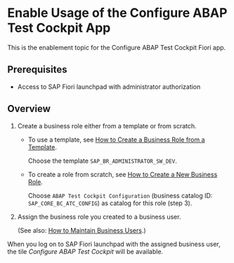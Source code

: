 <!-- loiof8896e34c39a4a13a1bbab90ea84b1ff -->

# Enable Usage of the Configure ABAP Test Cockpit App

This is the enablement topic for the Configure ABAP Test Cockpit Fiori app.



<a name="loiof8896e34c39a4a13a1bbab90ea84b1ff__section_atc_conf_prereq"/>

## Prerequisites

-   Access to SAP Fiori launchpad with administrator authorization



<a name="loiof8896e34c39a4a13a1bbab90ea84b1ff__section_atc_conf_enablement_overview"/>

## Overview

1.  Create a business role either from a template or from scratch.
    -   To use a template, see [How to Create a Business Role from a Template](how-to-create-a-business-role-from-a-template-ec310a8.md).

        Choose the template `SAP_BR_ADMINISTRATOR_SW_DEV`.


    -   To create a role from scratch, see [How to Create a New Business Role](how-to-create-a-new-business-role-f65e51a.md).

        Choose `ABAP Test Cockpit Configuration` \(business catalog ID: `SAP_CORE_BC_ATC_CONFIG`\) as catalog for this role \(step 3\).


2.  Assign the business role you created to a business user.

    \(See also: [How to Maintain Business Users](how-to-maintain-business-users-db1d0b4.md).\)


When you log on to SAP Fiori launchpad with the assigned business user, the tile *Configure ABAP Test Cockpit* will be available.


